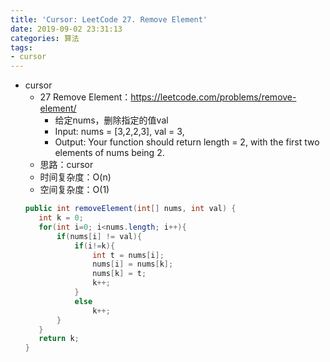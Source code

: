 ```yaml
---
title: 'Cursor: LeetCode 27. Remove Element'
date: 2019-09-02 23:31:13
categories: 算法
tags: 
- cursor
---
```

- cursor
    - 27 Remove Element：https://leetcode.com/problems/remove-element/ 
        - 给定nums，删除指定的值val
        - Input: nums = [3,2,2,3], val = 3,
        - Output: Your function should return length = 2, with the first two elements of nums being 2.
        <!-- more -->
    - 思路：cursor
    - 时间复杂度：O(n)
    - 空间复杂度：O(1)
     ```java
    public int removeElement(int[] nums, int val) {
        int k = 0;
        for(int i=0; i<nums.length; i++){
            if(nums[i] != val){
                if(i!=k){
                    int t = nums[i];
                    nums[i] = nums[k];
                    nums[k] = t;
                    k++;
                }
                else
                    k++;
            }
        }
        return k;
    }
     ```
